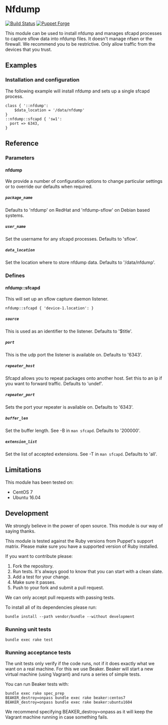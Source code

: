 # Nfdump

[![Build Status](https://travis-ci.org/sensson/puppet-nfdump.svg?branch=master)](https://travis-ci.org/sensson/puppet-nfdump) [![Puppet Forge](https://img.shields.io/puppetforge/v/sensson/nfdump.svg?maxAge=2592000?style=plastic)](https://forge.puppet.com/sensson/nfdump)

This module can be used to install nfdump and manages sfcapd processes to capture
sflow data into nfdump files. It doesn't manage nfsen or the firewall. We recommend
you to be restrictive. Only allow traffic from the devices that you trust.

## Examples

### Installation and configuration

The following example will install nfdump and sets up a single sfcapd process.

```
class { '::nfdump':
	$data_location = '/data/nfdump'
}
::nfdump::sfcapd { 'sw1':
  port => 6343,
}
```

## Reference

### Parameters

#### nfdump

We provide a number of configuration options to change particular settings
or to override our defaults when required.

##### `package_name`

Defaults to 'nfdump' on RedHat and 'nfdump-sflow' on Debian based systems.

##### `user_name`

Set the username for any sfcapd processes. Defaults to 'sflow'.

##### `data_location`

Set the location where to store nfdump data. Defaults to '/data/nfdump'.

### Defines

#### nfdump::sfcapd

This will set up an sflow capture daemon listener.

```
nfdump::sfcapd { 'device-1.location': }
```

##### `source`

This is used as an identifier to the listener. Defaults to '$title'.

##### `port`

This is the udp port the listener is available on. Defaults to '6343'.

##### `repeater_host`

Sfcapd allows you to repeat packages onto another host. Set this to an ip if you want to forward traffic. Defaults to 'undef'.

##### `repeater_port`

Sets the port your repeater is available on. Defaults to '6343'.

##### `buffer_len`

Set the buffer length. See -B in `man sfcapd`. Defaults to '200000'.

##### `extension_list`

Set the list of accepted extensions. See -T in `man sfcapd`. Defaults to 'all'.

## Limitations

This module has been tested on:

* CentOS 7
* Ubuntu 16.04

## Development

We strongly believe in the power of open source. This module is our way
of saying thanks.

This module is tested against the Ruby versions from Puppet's support
matrix. Please make sure you have a supported version of Ruby installed.

If you want to contribute please:

1. Fork the repository.
2. Run tests. It's always good to know that you can start with a clean slate.
3. Add a test for your change.
4. Make sure it passes.
5. Push to your fork and submit a pull request.

We can only accept pull requests with passing tests.

To install all of its dependencies please run:

```
bundle install --path vendor/bundle --without development
```

### Running unit tests

```
bundle exec rake test
```

### Running acceptance tests

The unit tests only verify if the code runs, not if it does exactly
what we want on a real machine. For this we use Beaker. Beaker will
start a new virtual machine (using Vagrant) and runs a series of
simple tests.

You can run Beaker tests with:

```
bundle exec rake spec_prep
BEAKER_destroy=onpass bundle exec rake beaker:centos7
BEAKER_destroy=onpass bundle exec rake beaker:ubuntu1604
```

We recommend specifying BEAKER_destroy=onpass as it will keep the
Vagrant machine running in case something fails.